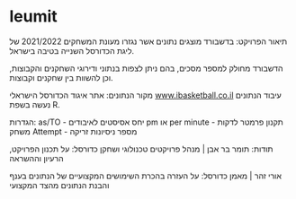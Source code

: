 # leumit
תיאור הפרויקט:
בדשבורד מוצגים נתונים אשר נגזרו מעונת המשחקים 2021/2022 של ליגת הכדורסל השנייה בטיבה בישראל.

הדשבורד מחולק למספר מסכים, בהם ניתן לצפות בנתוני ודירוגי השחקנים והקבוצות, וכן להשוות בין שחקנים וקבוצות. 

מקור הנתונים: אתר איגוד הכדורסל הישראלי www.ibasketball.co.il
עיבוד הנתונים נעשה בשפת R. 

הגדרות: 
as/TO - יחס אסיסטים לאיבודים
pm או per minute - תקנון פרמטר לדקות משחק
Attempt - מספר ניסיונות זריקה

תודות: 
תומר בר אבן | מנהל פרויקטים טכנולוגי ושחקן כדורסל: על תכנון הפרויקט, הרעיון וההשראה

אורי זהר | מאמן כדורסל: על העזרה בהכרת השימושים המקצועיים של הנתונים בענף והבנת הנתונים מהצד המקצועי 
